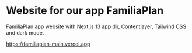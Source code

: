 # Website for our app FamiliaPlan

FamiliaPlan app website with Next.js 13 app dir, Contentlayer, Tailwind CSS and dark mode.

https://familiaplan-main.vercel.app
